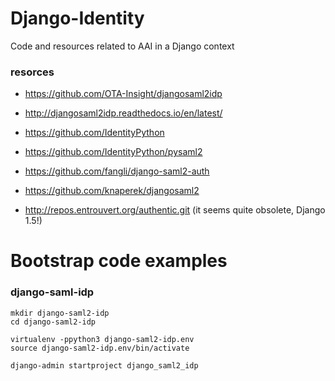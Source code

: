 # Django-Identity
Code and resources related to AAI in a Django context

### resorces

- https://github.com/OTA-Insight/djangosaml2idp
- http://djangosaml2idp.readthedocs.io/en/latest/

- https://github.com/IdentityPython
- https://github.com/IdentityPython/pysaml2

- https://github.com/fangli/django-saml2-auth
- https://github.com/knaperek/djangosaml2

- http://repos.entrouvert.org/authentic.git (it seems quite obsolete, Django 1.5!)


# Bootstrap code examples

### django-saml-idp

````
mkdir django-saml2-idp
cd django-saml2-idp

virtualenv -ppython3 django-saml2-idp.env
source django-saml2-idp.env/bin/activate

django-admin startproject django_saml2_idp

````
